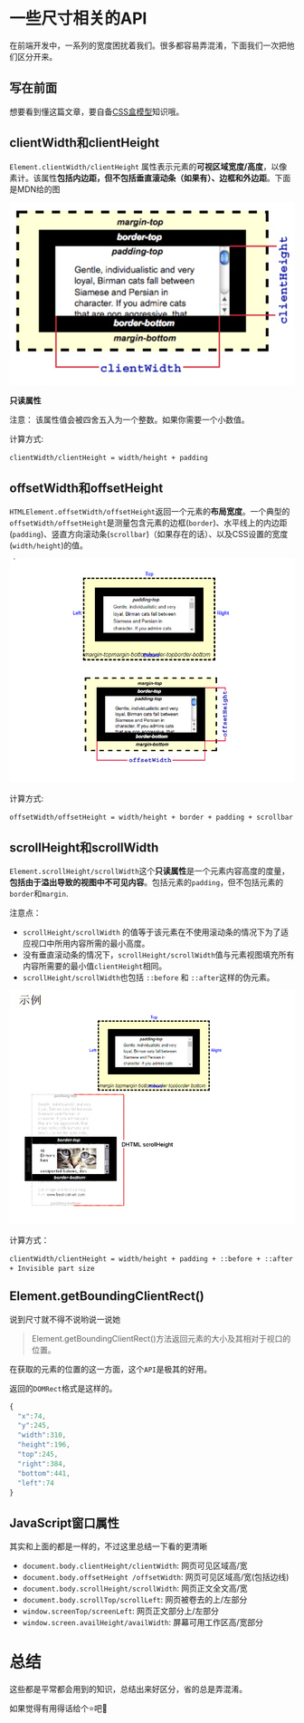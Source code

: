 # 一些尺寸相关的API

在前端开发中，一系列的宽度困扰着我们。很多都容易弄混淆，下面我们一次把他们区分开来。

## 写在前面

想要看到懂这篇文章，要自备[CSS盒模型](https://developer.mozilla.org/zh-CN/docs/Web/CSS/CSS_Box_Model/Introduction_to_the_CSS_box_model)知识哦。

## clientWidth和clientHeight

`Element.clientWidth/clientHeight` 属性表示元素的**可视区域宽度/高度**，以像素计。该属性**包括内边距，但不包括垂直滚动条（如果有）、边框和外边距**。下面是MDN给的图

![client](./images/client.png 'client')

**只读属性**

注意： 该属性值会被四舍五入为一个整数。如果你需要一个小数值。

计算方式:

`clientWidth/clientHeight = width/height + padding`


## offsetWidth和offsetHeight

`HTMLElement.offsetWidth/offsetHeight`返回一个元素的**布局宽度**。一个典型的`offsetWidth/offsetHeight`是测量包含元素的边框(`border`)、水平线上的内边距(`padding`)、竖直方向滚动条(`scrollbar`)（如果存在的话）、以及CSS设置的宽度(`width/height`)的值。

![offset](./images/offset.png 'offset')

计算方式:

`offsetWidth/offsetHeight = width/height + border + padding + scrollbar`

## scrollHeight和scrollWidth

`Element.scrollHeight/scrollWidth`这个**只读属性**是一个元素内容高度的度量，**包括由于溢出导致的视图中不可见内容**。包括元素的`padding`，但不包括元素的`border`和`margin`.

注意点：

- `scrollHeight/scrollWidth` 的值等于该元素在不使用滚动条的情况下为了适应视口中所用内容所需的最小高度。
- 没有垂直滚动条的情况下，`scrollHeight/scrollWidth`值与元素视图填充所有内容所需要的最小值`clientHeight`相同。
- `scrollHeight/scrollWidth`也包括 `::before` 和 `::after`这样的伪元素。

![scroll](./images/scroll.png 'scroll')

计算方式：

`clientWidth/clientHeight = width/height + padding + ::before + ::after + Invisible part size`


## Element.getBoundingClientRect()

说到尺寸就不得不说哟说一说她
> Element.getBoundingClientRect()方法返回元素的大小及其相对于视口的位置。

在获取的元素的位置的这一方面，这个`API`是极其的好用。

返回的`DOMRect`格式是这样的。

```js
{
  "x":74,
  "y":245,
  "width":310,
  "height":196,
  "top":245,
  "right":384,
  "bottom":441,
  "left":74
}
```

## JavaScript窗口属性

其实和上面的都是一样的，不过这里总结一下看的更清晰

- `document.body.clientHeight/clientWidth`: 网页可见区域高/宽
- `document.body.offsetHeight /offsetWidth`: 网页可见区域高/宽(包括边线)
- `document.body.scrollHeight/scrollWidth`: 网页正文全文高/宽
- `document.body.scrollTop/scrollLeft`: 网页被卷去的上/左部分
- `window.screenTop/screenLeft`: 网页正文部分上/左部分
- `window.screen.availHeight/availWidth`: 屏幕可用工作区高/宽部分

# 总结

这些都是平常都会用到的知识，总结出来好区分，省的总是弄混淆。

如果觉得有用得话给个⭐吧🤭